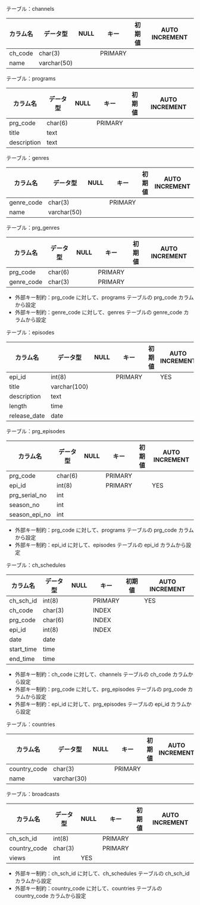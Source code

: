 テーブル：channels

|カラム名|データ型|NULL|キー|初期値|AUTO INCREMENT|
| ---- | ---- | ---- | ---- | ---- | ---- |
|ch_code|char(3)||PRIMARY|||
|name|varchar(50)|||||

テーブル：programs

|カラム名|データ型|NULL|キー|初期値|AUTO INCREMENT|
| ---- | ---- | ---- | ---- | ---- | ---- |
|prg_code|char(6)||PRIMARY|||
|title|text|||||
|description|text|||||

テーブル：genres

|カラム名|データ型|NULL|キー|初期値|AUTO INCREMENT|
| ---- | ---- | ---- | ---- | ---- | ---- |
|genre_code|char(3)||PRIMARY|||
|name|varchar(50)|||||

テーブル：prg_genres

|カラム名|データ型|NULL|キー|初期値|AUTO INCREMENT|
| ---- | ---- | ---- | ---- | ---- | ---- |
|prg_code|char(6)||PRIMARY|||
|genre_code|char(3)||PRIMARY|||

- 外部キー制約：prg_code に対して、programs テーブルの prg_code カラムから設定
- 外部キー制約：genre_code に対して、genres テーブルの genre_code カラムから設定

テーブル：episodes

|カラム名|データ型|NULL|キー|初期値|AUTO INCREMENT|
| ---- | ---- | ---- | ---- | ---- | ---- |
|epi_id|int(8)||PRIMARY||YES|
|title|varchar(100)|||||
|description|text|||||
|length|time|||||
|release_date|date|||||

テーブル：prg_episodes

|カラム名|データ型|NULL|キー|初期値|AUTO INCREMENT|
| ---- | ---- | ---- | ---- | ---- | ---- |
|prg_code|char(6)||PRIMARY|||
|epi_id|int(8)||PRIMARY||YES|
|prg_serial_no|int|||||
|season_no|int|||||
|season_epi_no|int|||||

- 外部キー制約：prg_code に対して、programs テーブルの prg_code カラムから設定
- 外部キー制約：epi_id に対して、episodes テーブルの epi_id カラムから設定

テーブル：ch_schedules

|カラム名|データ型|NULL|キー|初期値|AUTO INCREMENT|
| ---- | ---- | ---- | ---- | ---- | ---- |
|ch_sch_id|int(8)||PRIMARY||YES|
|ch_code|char(3)||INDEX|||
|prg_code|char(6)||INDEX|||
|epi_id|int(8)||INDEX|||
|date|date|||||
|start_time|time|||||
|end_time|time|||||

- 外部キー制約：ch_code に対して、channels テーブルの ch_code カラムから設定
- 外部キー制約：prg_code に対して、prg_episodes テーブルの prg_code カラムから設定
- 外部キー制約：epi_id に対して、prg_episodes テーブルの epi_id カラムから設定

テーブル：countries

|カラム名|データ型|NULL|キー|初期値|AUTO INCREMENT|
| ---- | ---- | ---- | ---- | ---- | ---- |
|country_code|char(3)||PRIMARY|||
|name|varchar(30)|||||

テーブル：broadcasts

|カラム名|データ型|NULL|キー|初期値|AUTO INCREMENT|
| ---- | ---- | ---- | ---- | ---- | ---- |
|ch_sch_id|int(8)||PRIMARY|||
|country_code|char(3)||PRIMARY|||
|views|int|YES||||

- 外部キー制約：ch_sch_id に対して、ch_schedules テーブルの ch_sch_id カラムから設定
- 外部キー制約：country_code に対して、countries テーブルの country_code カラムから設定
